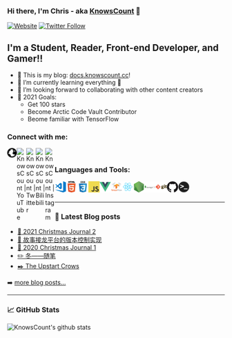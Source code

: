 <!--
 * @Description: 编辑。
 * @Date: 2020-12-07 21:07:49
 * @Author: KnowsCount
 * @Github: https://github.com/KnowsCount/NKCS-Storage
 * @LastEditTime: 2020-12-08 10:35:19
 * @FilePath: /KnowsCount/README.md
-->

### Hi there, I'm Chris - aka [KnowsCount](https://www.github.com/knowscount) 👋

[![Website](https://img.shields.io/website?label=knowscount.cc&style=for-the-badge&url=https%3A%2F%2Fdocs.knowscount.cc)](https://docs.knowscount.cc)
[![Twitter Follow](https://img.shields.io/twitter/follow/KnowsCount?color=1DA1F2&logo=twitter&style=for-the-badge)](https://twitter.com/knowscount)

## I'm a Student, Reader, Front-end Developer, and Gamer!!

-   📖 This is my blog: [docs.knowscount.cc](https://docs.knowscount.cc)!
-   🌱 I’m currently learning everything 🌝
-   🤝 I’m looking forward to collaborating with other content creators
-   📌 2021 Goals:
    -   Get 100 stars
    -   Become Arctic Code Vault Contributor
    -   Beome familiar with TensorFlow

### Connect with me:

[<img align="left" alt="KnowsCount.cc" width="22px" src="https://raw.githubusercontent.com/iconic/open-iconic/master/svg/globe.svg" />](https://docs.knowscount.cc)
[<img align="left" alt="KnowsCount | YouTube" width="22px" src="https://cdn.jsdelivr.net/npm/simple-icons@v3/icons/youtube.svg" />](https://www.youtube.com/channel/uc44-niv813gigsktolkwqtq?view_as=subscriber)
[<img align="left" alt="KnowsCount | Twitter" width="22px" src="https://cdn.jsdelivr.net/npm/simple-icons@v3/icons/twitter.svg" />](https://twitter.com/countknows)
[<img align="left" alt="KnowsCount | Bilibili" width="22px" src="https://cdn.jsdelivr.net/npm/simple-icons@v3/icons/bilibili.svg" />](https://space.bilibili.com/498871842)
[<img align="left" alt="KnowsCount | Instagram" width="22px" src="https://cdn.jsdelivr.net/npm/simple-icons@v3/icons/instagram.svg" />](https://www.instagram.com/knowscount/)

<br />

### Languages and Tools:

[<img align="left" alt="Visual Studio Code" width="26px" src="https://raw.githubusercontent.com/github/explore/80688e429a7d4ef2fca1e82350fe8e3517d3494d/topics/visual-studio-code/visual-studio-code.png" />](#)
[<img align="left" alt="HTML5" width="26px" src="https://raw.githubusercontent.com/github/explore/80688e429a7d4ef2fca1e82350fe8e3517d3494d/topics/html/html.png" />](#)
[<img align="left" alt="CSS3" width="26px" src="https://raw.githubusercontent.com/github/explore/80688e429a7d4ef2fca1e82350fe8e3517d3494d/topics/css/css.png" />](#)
[<img align="left" alt="JavaScript" width="26px" src="https://raw.githubusercontent.com/github/explore/80688e429a7d4ef2fca1e82350fe8e3517d3494d/topics/javascript/javascript.png" />](#)
[<img align="left" alt="vuejs" width="26px" src="https://raw.githubusercontent.com/github/explore/80688e429a7d4ef2fca1e82350fe8e3517d3494d/topics/vue/vue.png" />](#)
[<img align="left" alt="React" width="26px" src="https://raw.githubusercontent.com/github/explore/80688e429a7d4ef2fca1e82350fe8e3517d3494d/topics/tensorflow/tensorflow.png" />](#)
[<img align="left" alt="React" width="26px" src="https://raw.githubusercontent.com/github/explore/80688e429a7d4ef2fca1e82350fe8e3517d3494d/topics/react/react.png" />](#)
[<img align="left" alt="Node.js" width="26px" src="https://raw.githubusercontent.com/github/explore/80688e429a7d4ef2fca1e82350fe8e3517d3494d/topics/nodejs/nodejs.png" />](#)
[<img align="left" alt="MongoDB" width="26px" src="https://raw.githubusercontent.com/github/explore/80688e429a7d4ef2fca1e82350fe8e3517d3494d/topics/mongodb/mongodb.png" />](#)
[<img align="left" alt="Git" width="26px" src="https://raw.githubusercontent.com/github/explore/80688e429a7d4ef2fca1e82350fe8e3517d3494d/topics/git/git.png" />](#)
[<img align="left" alt="GitHub" width="26px" src="https://raw.githubusercontent.com/github/explore/78df643247d429f6cc873026c0622819ad797942/topics/github/github.png" />](#)
[<img align="left" alt="Terminal" width="26px" src="https://raw.githubusercontent.com/github/explore/80688e429a7d4ef2fca1e82350fe8e3517d3494d/topics/terminal/terminal.png" />](#)

<br />
<br />

---

### 📔 Latest Blog posts

<!-- BLOG-POST-LIST:START -->
- [🔮 2021 Christmas Journal 2](https://blog.knowscount.cc/2021-christmas-journal-2/)
- [📖 故事接龙平台的版本控制实现](https://blog.knowscount.cc/storyPlatform1/)
- [🎄 2020 Christmas Journal 1](https://blog.knowscount.cc/2020-christmas-journal-1/)
- [✏️ 冬——随笔](https://blog.knowscount.cc/winter-memo/)
- [✒️ The Upstart Crows](https://blog.knowscount.cc/shakespeare-community/)
<!-- BLOG-POST-LIST:END -->

➡️ [more blog posts...](https://blog.knowscount.vercel.app)

---

### 📈 GitHub Stats

![KnowsCount's github stats](https://github-readme-stats.vercel.app/api?username=KnowsCount&count_private=true&show_icons=true)
